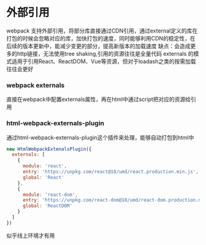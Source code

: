 # 外部引用
webpack 支持外部引用，将部分库直接通过CDN引用，通过external定义的库在打包的时候会忽略对应的库，加快打包的速度，同时能够利用CDN的稳定性，在后续的版本更新中，能减少变更的部分，提高新版本的加载速度
缺点：会造成更多的http链接，无法使用tree shaking,引用的资源往往是全量代码
externals 的模式适用于引用React、ReactDOM、Vue等资源，但对于loadash之类的按需加载往往会更好
### webpack externals
直接在webpack中配置externals属性，再在html中通过script把对应的资源给引用
### html-webpack-externals-plugin
通过html-webpack-externals-plugin这个插件来处理，能够自动打包到html中
``` javascript
new HtmlWebpackExtenalsPlugin({
  externals: [
    {
      module: 'react',
      entry: 'https://unpkg.com/react@18/umd/react.production.min.js',
      global: 'React'
    },
    {
      module: 'react-dom',
      entry: 'https://unpkg.com/react-dom@18/umd/react-dom.production.min.js',
      global: 'ReactDOM'
    }
  ]
})
```
似乎线上环境才有用
